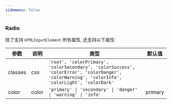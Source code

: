 ```yaml
---
sidemenu: false
---
```


### Radio

除了支持 `HTMLInputElement` 所有属性, 还支持以下属性:

| 参数	|说明	|类型	|默认值
| --- | --- | --- | ---
| classes | css | `'root', 'colorPrimary', 'colorSecondary', 'colorSuccess', 'colorError', 'colorDanger', 'colorWarning', 'colorInfo', 'colorLight', 'colorDark'` |
| color | color | `'primary' \| 'secondary' \| 'danger' \| 'warning' \| 'info'` | primary

